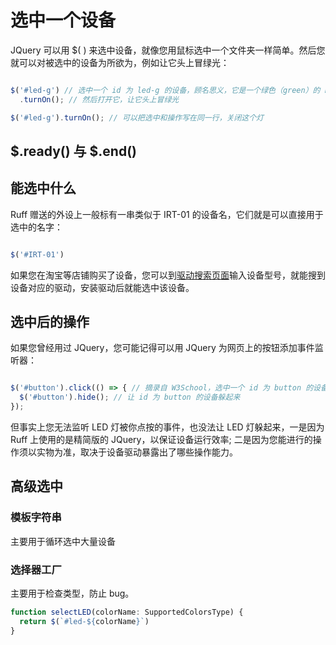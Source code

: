 # 选中一个设备

JQuery 可以用 $( ) 来选中设备，就像您用鼠标选中一个文件夹一样简单。然后您就可以对被选中的设备为所欲为，例如让它头上冒绿光：
  

```javascript

$('#led-g') // 选中一个 id 为 led-g 的设备，顾名思义，它是一个绿色（green）的 LED 灯
  .turnOn(); // 然后打开它，让它头上冒绿光

$('#led-g').turnOn(); // 可以把选中和操作写在同一行，关闭这个灯
```


## $.ready() 与 $.end()

## 能选中什么

Ruff 赠送的外设上一般标有一串类似于 IRT-01 的设备名，它们就是可以直接用于选中的名字：

```javascript

$('#IRT-01')
```

如果您在淘宝等店铺购买了设备，您可以到[驱动搜索页面](https://rap.ruff.io/)输入设备型号，就能搜到设备对应的驱动，安装驱动后就能选中该设备。

## 选中后的操作

如果您曾经用过 JQuery，您可能记得可以用 JQuery 为网页上的按钮添加事件监听器：
  

```javascript

$('#button').click(() => { // 摘录自 W3School，选中一个 id 为 button 的设备，当被按下时
  $('#button').hide(); // 让 id 为 button 的设备躲起来
});
```

但事实上您无法监听 LED 灯被你点按的事件，也没法让 LED 灯躲起来，一是因为 Ruff 上使用的是精简版的 JQuery，以保证设备运行效率; 二是因为您能进行的操作须以实物为准，取决于设备驱动暴露出了哪些操作能力。

## 高级选中

### 模板字符串

主要用于循环选中大量设备

### 选择器工厂

主要用于检查类型，防止 bug。

```javascript
function selectLED(colorName: SupportedColorsType) {
  return $(`#led-${colorName}`)
}
```